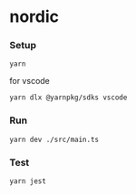 # nordic

### Setup
```
yarn
```
for vscode
```
yarn dlx @yarnpkg/sdks vscode
```

### Run
```
yarn dev ./src/main.ts
```

### Test
```
yarn jest
```
